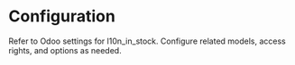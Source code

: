 # Configuration

Refer to Odoo settings for l10n_in_stock. Configure related models, access rights, and options as needed.
